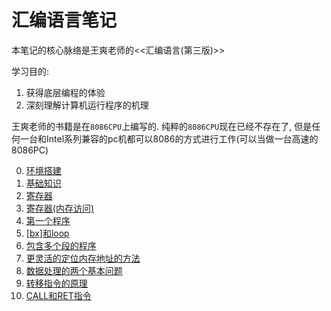 # 汇编语言笔记

本笔记的核心脉络是王爽老师的<<汇编语言(第三版)>>

学习目的:
1. 获得底层编程的体验
2. 深刻理解计算机运行程序的机理

王爽老师的书籍是在`8086CPU`上编写的. 纯粹的`8086CPU`现在已经不存在了, 但是任何一台和Intel系列兼容的pc机都可以8086的方式进行工作(可以当做一台高速的8086PC)

0. [环境搭建](./doc/00-环境搭建)
1. [基础知识](./doc/01-基础知识)
2. [寄存器](./doc/02-寄存器)
3. [寄存器(内存访问)](./doc/03-寄存器(内存访问))
4. [第一个程序](./doc/04-第一个程序)
5. [[bx]和loop](./doc/05-[bx]和loop)
6. [包含多个段的程序](./doc/06-包含多个段的程序)
7. [更灵活的定位内存地址的方法](./doc/07-更灵活的定位内存地址的方法)
8. [数据处理的两个基本问题](./doc/08-数据处理的两个基本问题)
9. [转移指令的原理](./doc/09-转移指令的原理)
10. [CALL和RET指令](./doc/10-CALL和RET指令)